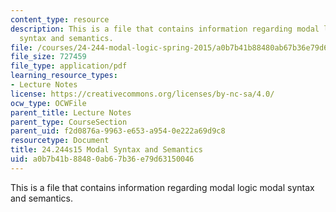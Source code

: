 ```yaml
---
content_type: resource
description: This is a file that contains information regarding modal logic modal
  syntax and semantics.
file: /courses/24-244-modal-logic-spring-2015/a0b7b41b88480ab67b36e79d63150046_MIT24_244S15_Syntax.pdf
file_size: 727459
file_type: application/pdf
learning_resource_types:
- Lecture Notes
license: https://creativecommons.org/licenses/by-nc-sa/4.0/
ocw_type: OCWFile
parent_title: Lecture Notes
parent_type: CourseSection
parent_uid: f2d0876a-9963-e653-a954-0e222a69d9c8
resourcetype: Document
title: 24.244s15 Modal Syntax and Semantics
uid: a0b7b41b-8848-0ab6-7b36-e79d63150046
---
```

This is a file that contains information regarding modal logic modal syntax and semantics.
